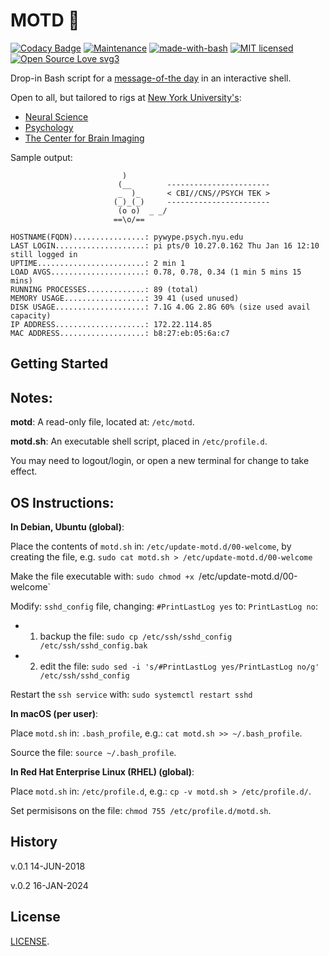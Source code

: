 # MOTD :robot:
[![Codacy Badge](https://api.codacy.com/project/badge/Grade/5bec09878ee4444fbfcd862f8a5afeb8)](https://www.codacy.com/app/marshki/MOTD?utm_source=github.com&amp;utm_medium=referral&amp;utm_content=marshki/MOTD&amp;utm_campaign=Badge_Grade)
[![Maintenance](https://img.shields.io/badge/Maintained%3F-yes-green.svg)](https://GitHub.com/Naereen/StrapDown.js/graphs/commit-activity)
[![made-with-bash](https://img.shields.io/badge/Made%20with-Bash-1f425f.svg)](https://www.gnu.org/software/bash/)
[![MIT licensed](https://img.shields.io/badge/license-MIT-blue.svg)](https://raw.githubusercontent.com/hyperium/hyper/master/LICENSE)
[![Open Source Love svg3](https://badges.frapsoft.com/os/v3/open-source.svg?v=103)](https://github.com/ellerbrock/open-source-badges/)

Drop-in Bash script for a [message-of-the day](https://en.wikipedia.org/wiki/Motd_(Unix)) in an interactive shell.

Open to all, but tailored to rigs at [New York University's](https://www.nyu.edu/):
 - [Neural Science](https://as.nyu.edu/departments/cns.html)
 - [Psychology](https://as.nyu.edu/departments/psychology.html)
 - [The Center for Brain Imaging](https://as.nyu.edu/research-centers/cbi.html)

Sample output:

                             )
                            (__        -----------------------
                            _  )_      < CBI//CNS//PSYCH TEK >
                           (_)_(_)     -----------------------
                            (o o)  _ _/
                           ==\o/==

    HOSTNAME(FQDN)................: pywype.psych.nyu.edu
    LAST LOGIN....................: pi pts/0 10.27.0.162 Thu Jan 16 12:10 still logged in
    UPTIME........................: 2 min 1
    LOAD AVGS.....................: 0.78, 0.78, 0.34 (1 min 5 mins 15 mins)
    RUNNING PROCESSES.............: 89 (total)
    MEMORY USAGE..................: 39 41 (used unused)
    DISK USAGE....................: 7.1G 4.0G 2.8G 60% (size used avail capacity)
    IP ADDRESS....................: 172.22.114.85
    MAC ADDRESS...................: b8:27:eb:05:6a:c7

## Getting Started 
Notes: 
------
**motd**: A read-only file, located at: `/etc/motd`.

**motd.sh**: An executable shell script, placed in `/etc/profile.d`.

You may need to logout/login, or open a new terminal for change to take effect.

OS Instructions:
----------------
**In Debian, Ubuntu (global)**:

Place the contents of `motd.sh` in: `/etc/update-motd.d/00-welcome`,
by creating the file, e.g. `sudo cat motd.sh > /etc/update-motd.d/00-welcome`

Make the file executable with: `sudo chmod +x `/etc/update-motd.d/00-welcome`

Modify: `sshd_config` file, changing: `#PrintLastLog yes` to: `PrintLastLog no`:

- 1) backup the file: `sudo cp /etc/ssh/sshd_config /etc/ssh/sshd_config.bak`
- 2) edit the file: `sudo sed -i 's/#PrintLastLog yes/PrintLastLog no/g' /etc/ssh/sshd_config`

Restart the `ssh service` with: `sudo systemctl restart sshd`

**In macOS (per user)**:

Place `motd.sh` in: `.bash_profile`, e.g.: `cat motd.sh >> ~/.bash_profile`.

Source the file: `source ~/.bash_profile`.


**In Red Hat Enterprise Linux (RHEL) (global)**:

Place `motd.sh` in: `/etc/profile.d`, e.g.: `cp -v motd.sh > /etc/profile.d/`.

Set permisisons on the file: `chmod 755 /etc/profile.d/motd.sh`.

## History 
v.0.1 14-JUN-2018

v.0.2 16-JAN-2024

## License 
[LICENSE](https://github.com/marshki/MOTD/blob/master/LICENSE).
